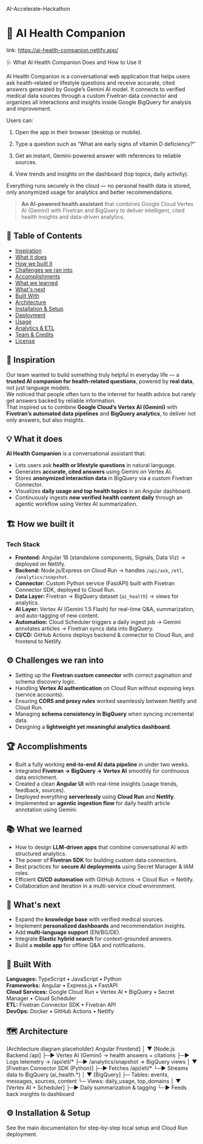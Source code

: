 
AI-Accelerate-Hackathon


# 🧠 AI Health Companion
link: https://ai-health-companion.netlify.app/

🩺 What AI Health Companion Does and How to Use It

AI Health Companion is a conversational web application that helps users ask health-related or lifestyle questions and receive accurate, cited answers generated by Google’s Gemini AI model.
It connects to verified medical data sources through a custom Fivetran data connector and organizes all interactions and insights inside Google BigQuery for analysis and improvement.

Users can:

1. Open the app in their browser (desktop or mobile).

2. Type a question such as “What are early signs of vitamin D deficiency?”

3. Get an instant, Gemini-powered answer with references to reliable sources.

4. View trends and insights on the dashboard (top topics, daily activity).

Everything runs securely in the cloud — no personal health data is stored, only anonymized usage for analytics and better recommendations.

> **An AI-powered health assistant** that combines Google Cloud Vertex AI (Gemini) with Fivetran and BigQuery to deliver intelligent, cited health insights and data-driven analytics.

## 📖 Table of Contents
- [ Inspiration](#-inspiration)
- [ What it does](#-what-it-does)
- [ How we built it](#️-how-we-built-it)
- [ Challenges we ran into](#️-challenges-we-ran-into)
- [ Accomplishments](#-accomplishments)
- [ What we learned](#-what-we-learned)
- [ What's next](#-whats-next)
- [ Built With](#-built-with)
- [ Architecture](#️-architecture)
- [ Installation & Setup](#️-installation--setup)
- [ Deployment](#️-deployment)
- [ Usage](#-usage)
- [ Analytics & ETL](#-analytics--etl)
- [ Team & Credits](#-team--credits)
- [ License](#-license)

## 🌟 Inspiration
Our team wanted to build something truly helpful in everyday life — a **trusted AI companion for health-related questions**, powered by **real data**, not just language models.  
We noticed that people often turn to the internet for health advice but rarely get answers backed by reliable information.  
That inspired us to combine **Google Cloud’s Vertex AI (Gemini)** with **Fivetran’s automated data pipelines** and **BigQuery analytics**, to deliver not only answers, but also insights.

## 💡 What it does
**AI Health Companion** is a conversational assistant that:

- Lets users ask **health or lifestyle questions** in natural language.  
- Generates **accurate, cited answers** using Gemini on Vertex AI.  
- Stores **anonymized interaction data** in BigQuery via a custom Fivetran Connector.  
- Visualizes **daily usage and top health topics** in an Angular dashboard.  
- Continuously ingests **new verified health content daily** through an agentic workflow using Vertex AI summarization.

## 🏗️ How we built it

### Tech Stack
- **Frontend:** Angular 18 (standalone components, Signals, Data Viz) → deployed on Netlify.  
- **Backend:** Node.js/Express on Cloud Run → handles `/api/ask`, `/etl`, `/analytics/snapshot`.  
- **Connector:** Custom Python service (FastAPI) built with Fivetran Connector SDK, deployed to Cloud Run.  
- **Data Layer:** Fivetran → BigQuery dataset (`ai_health`) → views for analytics.  
- **AI Layer:** Vertex AI (Gemini 1.5 Flash) for real-time Q&A, summarization, and auto-tagging of new content.  
- **Automation:** Cloud Scheduler triggers a daily ingest job → Gemini annotates articles → Fivetran syncs data into BigQuery.  
- **CI/CD:** GitHub Actions deploys backend & connector to Cloud Run, and frontend to Netlify.

## ⚙️ Challenges we ran into
- Setting up the **Fivetran custom connector** with correct pagination and schema discovery logic.  
- Handling **Vertex AI authentication** on Cloud Run without exposing keys (service accounts).  
- Ensuring **CORS and proxy rules** worked seamlessly between Netlify and Cloud Run.  
- Managing **schema consistency in BigQuery** when syncing incremental data.  
- Designing a **lightweight yet meaningful analytics dashboard**.

## 🏆 Accomplishments
- Built a fully working **end-to-end AI data pipeline** in under two weeks.  
- Integrated **Fivetran → BigQuery → Vertex AI** smoothly for continuous data enrichment.  
- Created a clean **Angular UI** with real-time insights (usage trends, feedback, sources).  
- Deployed everything **serverlessly** using **Cloud Run** and **Netlify**.  
- Implemented an **agentic ingestion flow** for daily health article annotation using Gemini.

## 📚 What we learned
- How to design **LLM-driven apps** that combine conversational AI with structured analytics.  
- The power of **Fivetran SDK** for building custom data connectors.  
- Best practices for **secure AI deployments** using Secret Manager & IAM roles.  
- Efficient **CI/CD automation** with GitHub Actions → Cloud Run → Netlify.  
- Collaboration and iteration in a multi-service cloud environment.

## 🚀 What's next
- Expand the **knowledge base** with verified medical sources.  
- Implement **personalized dashboards** and recommendation insights.  
- Add **multi-language support** (EN/BG/DE).  
- Integrate **Elastic hybrid search** for context-grounded answers.  
- Build a **mobile app** for offline Q&A and notifications.

## 🧰 Built With
**Languages:** TypeScript • JavaScript • Python  
**Frameworks:** Angular • Express.js • FastAPI  
**Cloud Services:** Google Cloud Run • Vertex AI • BigQuery • Secret Manager • Cloud Scheduler  
**ETL:** Fivetran Connector SDK • Fivetran API  
**DevOps:** Docker • GitHub Actions • Netlify  

## 🗺️ Architecture
(Architecture diagram placeholder)
Angular Frontend]
│
▼
[Node.js Backend /api]
├─► Vertex AI (Gemini) → health answers + citations
├─► Logs telemetry → /api/etl/*
├─► /analytics/snapshot → BigQuery views
│
▼
[Fivetran Connector SDK (Python)]
├─► Fetches /api/etl/*
└─► Streams data to BigQuery (ai_health.*)
│
▼
[BigQuery]
├─ Tables: events, messages, sources, content
└─ Views: daily_usage, top_domains
│
▼
[Vertex AI + Scheduler]
├─► Daily summarization & tagging
└─► Feeds back insights to dashboard

## ⚙️ Installation & Setup
See the main documentation for step-by-step local setup and Cloud Run deployment.



